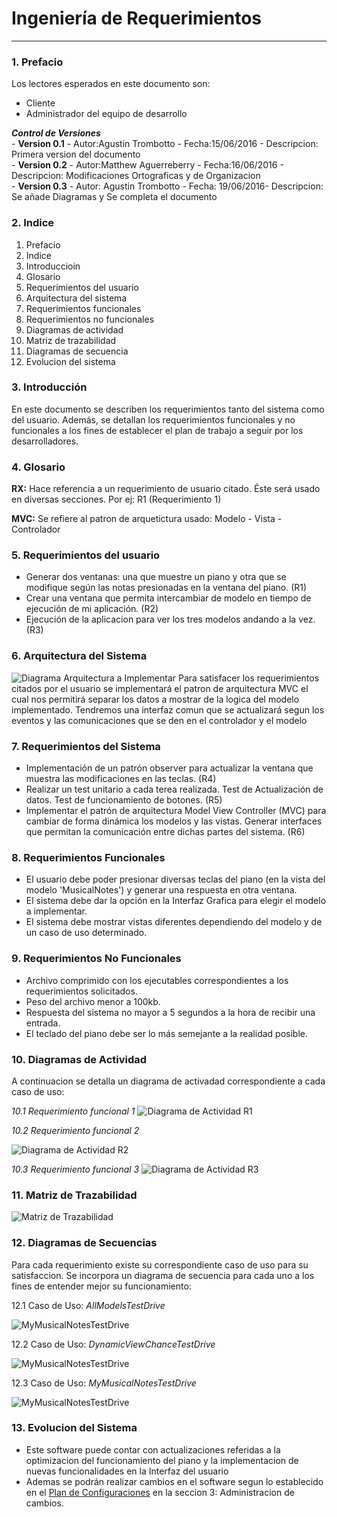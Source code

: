 # Ingeniería de Requerimientos #

----------
### 1. Prefacio  ###
Los lectores esperados en este documento son:

- Cliente
- Administrador del equipo de desarrollo

***Control de Versiones***<br>
	- **Version 0.1** -  Autor:Agustin Trombotto - Fecha:15/06/2016 - Descripcion: Primera version del documento<br>
	- **Version 0.2** -  Autor:Matthew Aguerreberry - Fecha:16/06/2016 - Descripcion: Modificaciones Ortograficas y de Organizacion <br>
	- **Version 0.3** - Autor: Agustin Trombotto - Fecha: 19/06/2016- Descripcion: Se añade Diagramas y Se completa el documento
### 2. Indice  ###

1. Prefacio
2. Indice
3. Introduccioin
4. Glosario
5. Requerimientos del usuario
6. Arquitectura del sistema
7. Requerimientos funcionales
8. Requerimientos no funcionales
9. Diagramas de actividad
10. Matriz de trazabilidad
11. Diagramas de secuencia
12. Evolucion del sistema

### 3. Introducción  ###
En este documento se describen los requerimientos tanto del sistema como del usuario. Además, se detallan los requerimientos funcionales y no funcionales a los fines de establecer el plan de trabajo a seguir por los desarrolladores.


### 4. Glosario  ###

**RX:** Hace referencia a un requerimiento de usuario citado. Éste será usado en diversas secciones. Por ej: R1 (Requerimiento 1)

**MVC:** Se refiere al patron de arquetictura usado: Modelo - Vista - Controlador

### 5. Requerimientos del usuario ###


- Generar dos ventanas: una que muestre un piano y otra que se modifique según las notas presionadas en la ventana del piano. (R1)
- Crear una ventana que permita intercambiar de modelo en tiempo de ejecución de mi aplicación. (R2)
- Ejecución de la aplicacion para ver los tres modelos andando a la vez. (R3)

### 6. Arquitectura del Sistema  ###

![Diagrama Arquitectura a Implementar](https://github.com/matthew44/IngSoft_TrabajoFinal_BurningTeam/blob/master/docs/Imagenes%20Adicionales/MVC.JPG?raw=true)
Para satisfacer los requerimientos citados por el usuario se implementará el patron de arquitectura MVC el cual nos permitirá separar los datos a mostrar de la logica del modelo implementado. Tendremos una interfaz comun que se actualizará segun los eventos y las comunicaciones que se den en el controlador y el modelo


### 7. Requerimientos del Sistema ###

- Implementación de un patrón observer para actualizar la ventana que muestra las modificaciones en las teclas. (R4)
- Realizar un test unitario a cada terea realizada. Test de Actualización de datos. Test de funcionamiento de botones. (R5)
- Implementar el patrón de arquitectura Model View Controller (MVC) para cambiar de forma dinámica los modelos y las vistas. Generar interfaces que permitan la comunicación entre dichas partes del sistema. (R6)

### 8. Requerimientos Funcionales ###

- El usuario debe poder presionar diversas teclas del piano (en la vista del modelo 'MusicalNotes') y generar una respuesta en otra ventana.
- El sistema debe dar la opción en la Interfaz Grafica para elegir el modelo a implementar.
- El sistema debe mostrar vistas diferentes dependiendo del modelo y de un caso de uso determinado.

### 9. Requerimientos No Funcionales ###

- Archivo comprimido con los ejecutables correspondientes a los requerimientos solicitados.
- Peso del archivo menor a 100kb.
- Respuesta del sistema no mayor a 5 segundos a la hora de recibir una entrada.
- El teclado del piano debe ser lo más semejante a la realidad posible.

### 10. Diagramas de Actividad ###
A continuacion se detalla un diagrama de activadad correspondiente a cada caso de uso:

*10.1 Requerimiento funcional 1*
![Diagrama de Actividad R1](https://github.com/matthew44/IngSoft_TrabajoFinal_BurningTeam/blob/master/docs/Diagramas%20UML/Diagrama%20de%20Actividades-MusicalNotes.jpg?raw=true)

*10.2 Requerimiento funcional 2*

![Diagrama de Actividad R2](https://github.com/matthew44/IngSoft_TrabajoFinal_BurningTeam/blob/master/docs/Diagramas%20UML/Diagrama%20de%20Actividades-DynamicView.jpg?raw=true)

*10.3 Requerimiento funcional 3*
![Diagrama de Actividad R3](https://github.com/matthew44/IngSoft_TrabajoFinal_BurningTeam/blob/master/docs/Diagramas%20UML/Diagrama%20de%20Actividades-AllTestDrive.jpg?raw=true)

### 11. Matriz de Trazabilidad ###

![Matriz de Trazabilidad](https://github.com/matthew44/IngSoft_TrabajoFinal_BurningTeam/blob/Requerimientos/docs/DiagramasUML/Matriz%20de%20Trazabilidad.JPG?raw=true)

### 12. Diagramas de Secuencias ###
Para cada requerimiento existe su correspondiente caso de uso para su satisfaccion. Se incorpora un diagrama de secuencia para cada uno a los fines de entender mejor su funcionamiento:

12.1 Caso de Uso: *AllModelsTestDrive*

![MyMusicalNotesTestDrive](https://github.com/matthew44/IngSoft_TrabajoFinal_BurningTeam/blob/master/docs/Diagramas%20UML/AllModelsTestDrive.jpg?raw=true)

12.2 Caso de Uso: *DynamicViewChanceTestDrive*

![MyMusicalNotesTestDrive](https://github.com/matthew44/IngSoft_TrabajoFinal_BurningTeam/blob/master/docs/Diagramas%20UML/DynamicViewChangeTestDrive.jpg?raw=true)

12.3 Caso de Uso: *MyMusicalNotesTestDrive*

![MyMusicalNotesTestDrive](https://github.com/matthew44/IngSoft_TrabajoFinal_BurningTeam/blob/master/docs/Diagramas%20UML/MyMusicalNotesTestDrive.jpg?raw=true)

### 13. Evolucion del Sistema ###


- Este software puede contar con actualizaciones referidas a la optimizacion del funcionamiento del piano y la implementacion de nuevas funcionalidades en la Interfaz del usuario
- Ademas se podrán realizar cambios en el software segun lo establecido en el [Plan de Configuraciones](https://github.com/matthew44/IngSoft_TrabajoFinal_BurningTeam/blob/master/docs/CM_Plan.md) en la seccion 3: Administracion de cambios.




